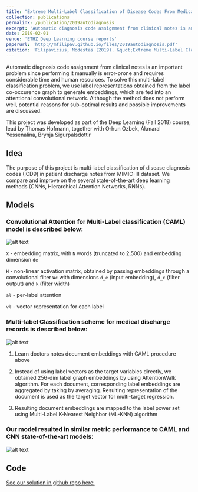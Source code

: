 ```yaml
---
title: "Extreme Multi-Label Classification of Disease Codes From Medical Text"
collection: publications
permalink: /publication/2019autodiagnosis
excerpt: 'Automatic diagnosis code assignment from clinical notes is an important problem since performing it manually is error-prone and requires considerable time and human resources. To solve this multi-label classification problem, we use label representations obtained from the label co-occurence graph to generate embeddings, which are fed into an attentional convolutional network. Although the method does not perform well, potential reasons for sub-optimal results and possible improvements are discussed.'
date: 2019-02-01
venue: 'ETHZ Deep Learning course reports'
paperurl: 'http://mfilipav.github.io/files/2019autodiagnosis.pdf'
citation: 'Filipavicius, Modestas (2019). &quot;Extreme Multi-Label Classification of Disease Codes From Medical Text.&quot; <i>ETHZ reports</i>2005(13285)'
---
```

Automatic diagnosis code assignment from clinical notes is an important problem since performing it manually is error-prone and requires considerable time and human resources. To solve this multi-label classification problem, we use label representations obtained from the label co-occurence graph to generate embeddings, which are fed into an attentional convolutional network. Although the method does not perform well, potential reasons for sub-optimal results and possible improvements are discussed.

This project was developed as part of the Deep Learning (Fall 2018) course, lead by Thomas Hofmann, together with Orhun Ozbek, Akmaral Yessenalina, Brynja Sigurpalsdottir

## Idea
The purpose of this project is multi-label classification of disease diagnosis codes (ICD9) in patient discharge notes from MIMIC-III dataset. We compare and improve on the several state-of-the-art deep learning methods (CNNs, Hierarchical Attention Networks, RNNs).

## Models
### Convolutional Attention for Multi-Label classification (CAML) model is described below:
![alt text](http://mfilipav.github.io/files/caml.png "CAML model")


`X` - embedding matrix, with `N` words (truncated to 2,500) and embedding dimension `de`


`H` - non-linear activation matrix, obtained by passing embeddings through a convolutional filter `Wc` with dimensions `d_e` (input embedding), `d_c` (filter output) and `k` (filter width)


`al` - per-label attention

`vl` - vector representation for each label



### Multi-label Classification scheme for medical discharge records is described below:
![alt text](http://mfilipav.github.io/files/multilabel_clf.png "multilabel clf scheme")

1. Learn doctors notes document embeddings with CAML procedure above 
1. Instead of using label vectors as the target variables directly, we obtained 256-dim label graph embeddings by using AttentionWalk algorithm. For each document, corresponding label embeddings are aggregated by taking by averaging. Resulting representation of the document is used as the target vector for multi-target regression.

1. Resulting document embeddings are mapped to the label power set using Multi-Label K-Nearest Neighbor (ML-KNN) algorithm


### Our model resulted in similar metric performance to CAML and CNN state-of-the-art models:

![alt text](http://mfilipav.github.io/files/results.png "results")

## Code
[See our solution in github repo here:](https://github.com/mfilipav/auto-diagnosis)

